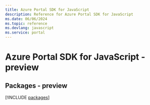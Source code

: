 ```yaml
---
title: Azure Portal SDK for JavaScript
description: Reference for Azure Portal SDK for JavaScript
ms.date: 06/06/2024
ms.topic: reference
ms.devlang: javascript
ms.service: portal
---
```

# Azure Portal SDK for JavaScript - preview
## Packages - preview
[!INCLUDE [packages](portal-index.md)]